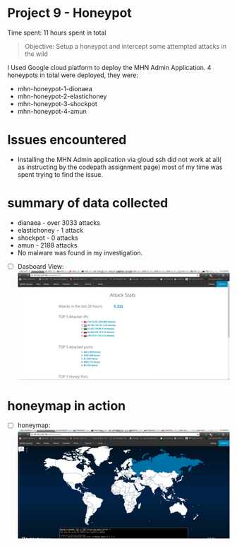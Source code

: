 # Project 9 - Honeypot

Time spent: 11 hours spent in total

> Objective: Setup a honeypot and intercept some attempted attacks in the wild

I Used Google cloud platform to deploy the MHN Admin Application.
4 honeypots in total were deployed, they were:
* mhn-honeypot-1-dionaea
* mhn-honeypot-2-elastichoney
* mhn-honeypot-3-shockpot
* mhn-honeypot-4-amun

# Issues encountered
* Installing the MHN Admin application via gloud ssh did not work at all( as instructing by the codepath assignment page)
   most of my time was spent trying to find the issue.


# summary of data collected
* dianaea - over 	3033 attacks
* elastichoney - 1 attack
* shockpot - 0 attacks
* amun - 2188 attacks
* No malware was found in my investigation.

- [ ] Dasboard View: ![Alt Text](admin.gif)



# honeymap in action
- [ ] honeymap: ![Alt Text](attackhoneymap.gif)

